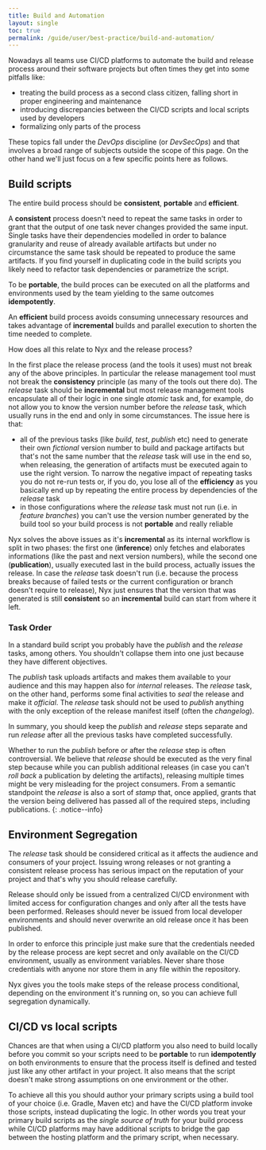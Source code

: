 ```yaml
---
title: Build and Automation
layout: single
toc: true
permalink: /guide/user/best-practice/build-and-automation/
---
```


Nowadays all teams use CI/CD platforms to automate the build and release process around their software projects but often times they get into some pitfalls like:

* treating the build process as a second class citizen, falling short in proper engineering and maintenance
* introducing discrepancies between the CI/CD scripts and local scripts used by developers
* formalizing only parts of the process

These topics fall under the *DevOps* discipline (or *DevSecOps*) and that involves a broad range of subjects outside the scope of this page. On the other hand we'll just focus on a few specific points here as follows.

## Build scripts

The entire build process should be **consistent**, **portable** and **efficient**.

A **consistent** process doesn't need to repeat the same tasks in order to grant that the output of one task never changes provided the same input. Single tasks have their dependencies modelled in order to balance granularity and reuse of already available artifacts but under no circumstance the same task should be repeated to produce the same artifacts. If you find yourself in duplicating code in the build scripts you likely need to refactor task dependencies or parametrize the script.

To be **portable**, the build proces can be executed on all the platforms and environments used by the team yielding to the same outcomes **idempotently**.

An **efficient** build process avoids consuming unnecessary resources and takes advantage of **incremental** builds and parallel execution to shorten the time needed to complete.

How does all this relate to Nyx and the release process?

In the first place the release process (and the tools it uses) must not break any of the above principles. In particular the release management tool must not break the **consistency** principle (as many of the tools out there do). The *release* task should be **incremental** but most release management tools encapsulate all of their logic in one single *atomic* task and, for example, do not allow you to know the version number before the *release* task, which usually runs in the end and only in some circumstances. The issue here is that:

* all of the previous tasks (like *build*, *test*, *publish* etc) need to generate their own *fictional* version number to build and package artifacts but that's not the same number that the *release* task will use in the end so, when releasing, the generation of artifacts must be executed again to use the right version. To narrow the negative impact of repeating tasks you do not re-run tests or, if you do, you lose all of the **efficiency** as you basically end up by repeating the entire process by dependencies of the *release* task
* in those configurations where the *release* task must not run (i.e. in *feature branches*) you can't use the version number generated by the build tool so your build process is not **portable** and really reliable

Nyx solves the above issues as it's **incremental** as its internal workflow is split in two phases: the first one (**inference**) only fetches and elaborates informations (like the past and next version numbers), while the second one (**publication**), usually executed last in the build process, actually issues the release. In case the *release* task doesn't run (i.e. because the process breaks because of failed tests or the current configuration or branch doesn't require to release), Nyx just ensures that the version that was generated is still **consistent** so an **incremental** build can start from where it left.

### Task Order

In a standard build script you probably have the *publish* and the *release* tasks, among others. You shouldn't collapse them into one just because they have different objectives.

The *publish* task uploads artifacts and makes them available to your audience and this may happen also for *internal* releases. The *release* task, on the other hand, performs some final activities to *seal* the release and make it *official*. The *release* task should not be used to *publish* anything with the only exception of the release manifest itself (often the *changelog*).

In summary, you should keep the *publish* and *release* steps separate and run *release* after all the previous tasks have completed successfully.

Whether to run the *publish* before or after the *release* step is often controversial. We believe that *release* should be executed as the very final step because while you can publish additional releases (in case you can't *roll back* a publication by deleting the artifacts), releasing multiple times might be very misleading for the project consumers. From a semantic standpoint the *release* is also a sort of *stamp* that, once applied, grants that the version being delivered has passed all of the required steps, including publications.
{: .notice--info}

## Environment Segregation

The *release* task should be considered critical as it affects the audience and consumers of your project. Issuing wrong releases or not granting a consistent release process has serious impact on the reputation of your project and that's why you should release carefully.

Release should only be issued from a centralized CI/CD environment with limited access for configuration changes and only after all the tests have been performed. Releases should never be issued from local developer environments and should never overwrite an old release once it has been published.

In order to enforce this principle just make sure that the credentials needed by the release process are kept secret and only available on the CI/CD environment, usually as environment variables. Never share those credentials with anyone nor store them in any file within the repository.

Nyx gives you the tools make steps of the release process conditional, depending on the environment it's running on, so you can achieve full segregation dynamically.

## CI/CD vs local scripts

Chances are that when using a CI/CD platform you also need to build locally before you commit so your scripts need to be **portable** to run **idempotently** on both environments to ensure that the process itself is defined and tested just like any other artifact in your project. It also means that the script doesn't make strong assumptions on one environment or the other.

To achieve all this you should author your primary scripts using a build tool of your choice (i.e. Gradle, Maven etc) and have the CI/CD platform invoke those scripts, instead duplicating the logic. In other words you treat your primary build scripts as the *single source of truth* for your build process while CI/CD platforms may have additional scripts to bridge the gap between the hosting platform and the primary script, when necessary.
